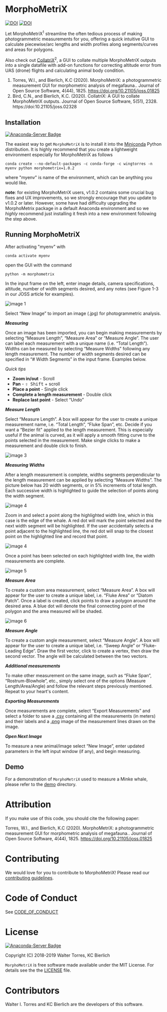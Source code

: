 # MorphoMetriX
[![DOI](https://joss.theoj.org/papers/10.21105/joss.01825/status.svg)](https://doi.org/10.21105/joss.01825)
[![DOI](https://zenodo.org/badge/202208604.svg)](https://zenodo.org/badge/latestdoi/202208604)

Let MorphoMetriX<sup>1</sup> streamline the often tedious process of making photogrammetric measurements for you, offering a quick intuitive GUI to calculate piecewise/arc lengths and width profiles along segments/curves and areas for polygons. 
    
Also check out [CollatriX](https://github.com/cbirdferrer/collatrix)<sup>2</sup>, a GUI to collate multiple MorphoMetriX outputs into a single datafile with add-on functions for correcting altitude error from UAS (drone) flights and calculating animal body condition.
    
1. Torres, W.I., and Bierlich, K.C (2020). MorphoMetriX: a photogrammetric measurement GUI for morphometric analysis of megafauna.. Journal of Open Source Software, 4(44), 1825. https://doi.org/10.21105/joss.01825
2. Bird, C.N., and Bierlich, K.C. (2020). CollatriX: A GUI to collate MorphoMetriX outputs. Journal of Open Source Software, 5(51), 2328. https://doi:10.21105/joss.02328   
## Installation 
[![Anaconda-Server Badge](https://anaconda.org/wingtorres/morphometrix/badges/version.svg)](https://anaconda.org/wingtorres/morphometrix)

The easiest way to get `MorphoMetriX` is to install it into the [Miniconda](https://docs.conda.io/en/latest/miniconda.html) Python distribution. It is highly recommend that you create a lightweight environment especially for MorphoMetriX as follows

    conda create --no-default-packages -c conda-forge -c wingtorres -n myenv python morphometrix=1.0.2

where "myenv" is name of the environment, which can be anything you would like. 

__note__: for existing MorphoMetriX users, v1.0.2 contains some crucial bug fixes and UX improvements, so we strongly encourage that you update to v1.0.2 or later. However, some have had difficulty upgrading the MorphoMetrix package in a default Anaconda environment and so we _highly_ recommend just installing it fresh into a new environment following the step above.
## Running MorphoMetriX
After activating "myenv" with

    conda activate myenv

open the GUI with the command
    
    python -m morphometrix

In the input frame on the left, enter image details, camera specifications, altitude, number of width segments desired, and any notes (see Figure 1-3 in our JOSS article for examples).

![image 1](images/Picture1.png)

 Select “New Image” to import an image (.jpg) for photogrammetric analysis.

__*Measuring*__

Once an image has been imported, you can begin making measurements by selecting “Measure Length”, “Measure Area” or “Measure Angle”. The user can label each measurement with a unique name (i.e. “Total Length”). Widths can be measured by selecting “Measure Widths” following any length measurement. The number of width segments desired can be specified in “# Width Segments” in the input frame. Examples below.

*Quick tips*


-	**Zoom in/out** - Scroll
-	**Pan** - <kbd>⇧ Shift</kbd> + scroll
-	**Place a point** - Single click
-	**Complete a length measurement** - Double click
-	**Replace last point** - Select “Undo” 

__*Measure Length*__

Select “Measure Length”. A box will appear for the user to create a unique measurement name, i.e. “Total Length”, “Fluke Span”, etc. Decide if you want a “Bezier fit" applied to the length measurement. This is especially useful if the animal is curved, as it will apply a smooth fitting curve to the points selected in the measurement. Make single clicks to make a measurement and double click to finish. 

![image 3](images/Picture2.png)

__*Measuring Widths*__ 

After a length measurement is complete, widths segments perpendicular to the length measurement can be applied by selecting “Measure Widths”. The picture below has 20 width segments, or in 5% increments of total length. Each successive width is highlighted to guide the selection of points along the width segment.

![image 4](images/Picture3.png)

Zoom in and select a point along the highlighted width line, which in this case is the edge of the whale. A red dot will mark the point selected and the next width segment will be highlighted. If the user accidentally selects a point adjacent to the highlighted line, the red dot will snap to the closest point on the highlighted line and record that point.

![image 4](images/Picture4.png)

Once a point has been selected on each highlighted width line, the width measurements are complete.

![image 5](images/Picture5.png)

__*Measure Area*__ 

To create a custom area measurement, select “Measure Area”. A box will appear for the user to create a unique label, i.e. “Fluke Area” or “Diatom Patch”. Once a label is created, click points to draw a polygon around the desired area. A blue dot will denote the final connecting point of the polygon and the area measured will be shaded. 

![image 6](images/Picture6.png)

__*Measure Angle*__ 

To create a custom angle measurement, select “Measure Angle”. A box will appear for the user to create a unique label, i.e. “Sweep Angle” or “Fluke-Leading Edge”. Draw the first vector, click to create a vertex, then draw the second vector. The angle will be calculated between the two vectors.

__*Additional measurements*__

To make other measurement on the same image, such as “Fluke Span”, “Rostrum-Blowhole”, etc., simply select one of the options (Measure Length/Area/Angle) and follow the relevant steps previously mentioned. Repeat to your heart's content.

__*Exporting Measurements*__

Once measurements are complete, select “Export Measurements” and select a folder to save a [.csv](<https://github.com/wingtorres/morphometrix/blob/master/demo/test-image.csv>) containing all the measurements (in meters) and their labels and a [.png](<https://github.com/wingtorres/morphometrix/blob/master/demo/test-image-measurements.png>) image of the measurement lines drawn on the image.

__*Open Next Image*__

To measure a new animal/image select “New Image”, enter updated parameters in the left input window (if any), and begin measuring.

## Demo

For a demonstration of ``MorphoMetriX`` used to measure a Minke whale, please refer to the [demo]( <https://github.com/wingtorres/morphometrix/blob/master/demo>) directory. 

# Attribution

If you make use of this code, you should cite the following paper:

Torres, W.I., and Bierlich, K.C (2020). MorphoMetriX: a photogrammetric measurement GUI for morphometric analysis of megafauna.. Journal of Open Source Software, 4(44), 1825. https://doi.org/10.21105/joss.01825

# Contributing 

We would love for you to contribute to MorphoMetriX! Please read our [contributing guidelines](CONTRIBUTING.md).

# Code of Conduct

See [CODE_OF_CONDUCT](CODE_OF_CONDUCT.md)

# License
[![Anaconda-Server Badge](https://anaconda.org/wingtorres/morphometrix/badges/license.svg)](https://anaconda.org/wingtorres/morphometrix)

Copyright (C) 2018-2019 Walter Torres, KC Bierlich

``MorphoMetriX`` is free software made available under the MIT License. For details see the the [LICENSE]( <https://github.com/wingtorres/morphometrix/blob/master/LICENSE>) file.

# Contributors

Walter I. Torres and KC Bierlich are the developers of this software.




